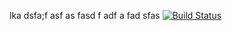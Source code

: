 lka dsfa;f
asf
as
fasd
f
adf
a
fad
sfas
[![Build Status](https://smoke.snap-ci.com/ketan/ant_jetty_minimal/branch/master/build_image)](https://smoke.snap-ci.com/ketan/ant_jetty_minimal/branch/master)
